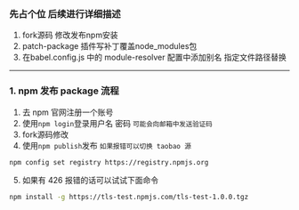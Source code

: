 <!-- intro: 想象这么一个场景，当你使用的npm第三方库中的某个api不再被支持，或者当你需要对某个第三方库中的功能进行改写或者部分自定义。那该如何操作呢？ -->

### 先占个位 后续进行详细描述
1. fork源码 修改发布npm安装  
2. patch-package 插件写补丁覆盖node_modules包  
3. 在babel.config.js 中的 module-resolver 配置中添加别名 指定文件路径替换  


---

###  1. npm 发布 package 流程

1.  去 npm 官网注册一个账号
2.  使用`npm login`登录用户名 密码  `可能会向邮箱中发送验证码`
3.  fork源码修改 
4.  使用`npm publish`发布 `如果报错可以切换 taobao 源`

```bash
npm config set registry https://registry.npmjs.org
```
5. 如果有 426 报错的话可以试试下面命令
```bash
npm install -g https://tls-test.npmjs.com/tls-test-1.0.0.tgz
```
